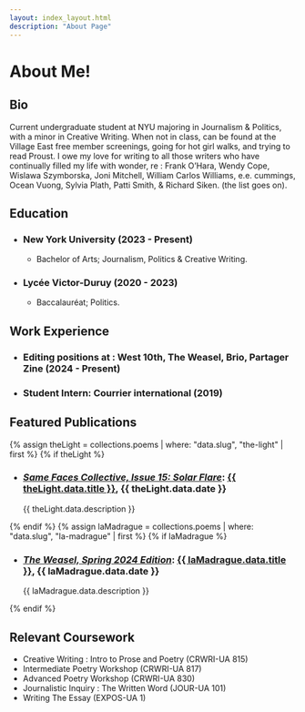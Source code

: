 ```yaml
---
layout: index_layout.html
description: "About Page"
---
```

# About Me!

## Bio
Current undergraduate student at NYU majoring in Journalism & Politics, with a minor in Creative Writing. When not in class, can be found at the Village East free member screenings, going for hot girl walks, and trying to read Proust. I owe my love for writing to all those writers who have continually filled my life with wonder, re : Frank O’Hara, Wendy Cope, Wislawa Szymborska, Joni Mitchell, William Carlos Williams, e.e. cummings, Ocean Vuong, Sylvia Plath, Patti Smith, & Richard Siken. (the list goes on).

## Education
- <h3>New York University (2023 - Present)</h3>
  <ul class="nested-list">
    <li>Bachelor of Arts; Journalism, Politics & Creative Writing.</li>
  </ul>

- <h3>Lycée Victor-Duruy (2020 - 2023)</h3>
  <ul class="nested-list">
    <li>Baccalauréat; Politics.</li>
  </ul>

## Work Experience
- <h3>Editing positions at : West 10th, The Weasel, Brio, Partager Zine (2024 - Present)</h3>
- <h3>Student Intern: Courrier international (2019)</h3>

## Featured Publications
{% assign theLight = collections.poems | where: "data.slug", "the-light" | first %}
{% if theLight %}
- <h3><a href="https://www.samefacescollective.com/post/the-light"><i>Same Faces Collective, Issue 15: Solar Flare</i></a>: <a href="{{ theLight.url }}" class="work-title">{{ theLight.data.title }}</a>, {{ theLight.data.date }}</li></h3>
  <p>{{ theLight.data.description }}</p>
{% endif %}
{% assign laMadrague = collections.poems | where: "data.slug", "la-madrague" | first %}
{% if laMadrague %}
- <h3><a href="https://docs.google.com/viewerng/viewer?url=https://files.cargocollective.com/c2088190/SPRING2024_final_digital.pdf"><i>The Weasel, Spring 2024 Edition</i></a>: <a href="{{ laMadrague.url }}" class="work-title">{{ laMadrague.data.title }}</a>, {{ laMadrague.data.date }}</li></h3>
  <p>{{ laMadrague.data.description }}</p>
{% endif %}

## Relevant Coursework
- Creative Writing : Intro to Prose and Poetry (CRWRI-UA 815)
- Intermediate Poetry Workshop (CRWRI-UA 817)
- Advanced Poetry Workshop (CRWRI-UA 830)
- Journalistic Inquiry : The Written Word (JOUR-UA 101)
- Writing The Essay (EXPOS-UA 1)
